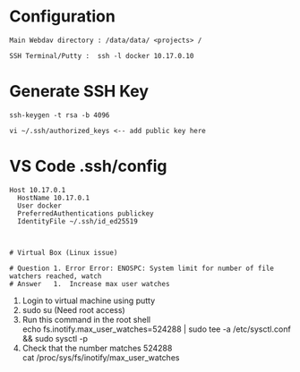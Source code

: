 # Configuration

```
Main Webdav directory : /data/data/ <projects> /
 
SSH Terminal/Putty :  ssh -l docker 10.17.0.10
```

# Generate SSH Key
```
ssh-keygen -t rsa -b 4096

vi ~/.ssh/authorized_keys <-- add public key here
```

# VS Code  .ssh/config 
```
Host 10.17.0.1
  HostName 10.17.0.1
  User docker
  PreferredAuthentications publickey
  IdentityFile ~/.ssh/id_ed25519



# Virtual Box (Linux issue)

# Question 1. Error Error: ENOSPC: System limit for number of file watchers reached, watch
# Answer   1.  Increase max user watches
```
1. Login to virtual machine using putty   
2. sudo su (Need root access)   
3. Run this command in the root shell    
echo fs.inotify.max_user_watches=524288 | sudo tee -a /etc/sysctl.conf && sudo sysctl -p    
4. Check that the number matches 524288   
cat /proc/sys/fs/inotify/max_user_watches  
```
